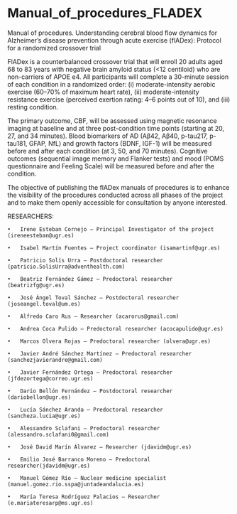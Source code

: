 # Manual_of_procedures_FLADEX
Manual of procedures. Understanding cerebral blood flow dynamics for Alzheimer’s disease prevention through acute exercise (flADex): Protocol for a randomized crossover trial


FlADex is a counterbalanced crossover trial that will enroll 20 adults aged 68 to 83 years with negative brain amyloid status (<12 centiloid) who are non-carriers of APOE e4. All participants will complete a 30-minute session of each condition in a randomized order: (i) moderate-intensity aerobic exercise (60–70% of maximum heart rate), (ii) moderate-intensity resistance exercise (perceived exertion rating: 4–6 points out of 10), and (iii) resting condition. 

The primary outcome, CBF, will be assessed using magnetic resonance imaging at baseline and at three post-condition time points (starting at 20, 27, and 34 minutes). Blood biomarkers of AD (Aβ42, Aβ40, p-tau217, p-tau181, GFAP, NfL) and growth factors (BDNF, IGF-1) will be measured before and after each condition (at 3, 50, and 70 minutes). Cognitive outcomes (sequential image memory and Flanker tests) and mood (POMS questionnaire and Feeling Scale) will be measured before and after the condition.

The objective of publishing the flADex manuals of procedures is to enhance the visibility of the procedures conducted across all phases of the project and to make them openly accessible for consultation by anyone interested.


RESEARCHERS:

	•	Irene Esteban Cornejo – Principal Investigator of the project (ireneesteban@ugr.es)
 
	•	Isabel Martín Fuentes – Project coordinator (isamartinf@ugr.es)
 
	•	Patricio Solís Urra – Postdoctoral researcher (patricio.SolisUrra@adventhealth.com)
 
	•	Beatriz Fernández Gámez – Predoctoral researcher (beatrizfg@ugr.es)
 
	•	José Ángel Toval Sánchez – Postdoctoral researcher (joseangel.toval@um.es)
 
	•	Alfredo Caro Rus – Researcher (acarorus@gmail.com)
 
	•	Andrea Coca Pulido – Predoctoral researcher (acocapulido@ugr.es)
 
	•	Marcos Olvera Rojas – Predoctoral researcher (olvera@ugr.es)
 
	•	Javier André Sánchez Martínez – Predoctoral researcher (sanchezjavierandre@gmail.com)
 
	•	Javier Fernández Ortega – Predoctoral researcher (jfdezortega@correo.ugr.es)
 
	•	Darío Bellón Fernández – Postdoctoral researcher (dariobellon@ugr.es)
 
	•	Lucía Sánchez Aranda – Predoctoral researcher (sancheza.lucia@ugr.es)
 
	•	Alessandro Sclafani – Predoctoral researcher (alessandro.sclafani0@gmail.com)
 
	•	José David Marín Álvarez – Researcher (jdavidm@ugr.es)
 
	•	Emilio José Barranco Moreno – Predoctoral researcher(jdavidm@ugr.es)
 
	•	Manuel Gómez Río – Nuclear medicine specialist (manuel.gomez.rio.sspa@juntadeandalucia.es)
 
	•	María Teresa Rodríguez Palacios – Researcher (e.mariateresarp@ms.ugr.es)
